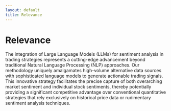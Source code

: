 ```yaml
---
layout: default
title: Relevance
---
```


# Relevance

The integration of Large Language Models (LLMs) for sentiment analysis in trading strategies represents a cutting-edge advancement beyond traditional Natural Language Processing (NLP) approaches. Our methodology uniquely amalgamates high-volume alternative data sources with sophisticated language models to generate actionable trading signals. This innovative strategy facilitates the precise capture of both overarching market sentiment and individual stock sentiments, thereby potentially providing a significant competitive advantage over conventional quantitative strategies that rely exclusively on historical price data or rudimentary sentiment analysis techniques.
